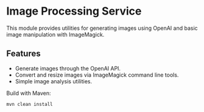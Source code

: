 # Image Processing Service

This module provides utilities for generating images using OpenAI and basic image manipulation with ImageMagick.

## Features

- Generate images through the OpenAI API.
- Convert and resize images via ImageMagick command line tools.
- Simple image analysis utilities.

Build with Maven:

```bash
mvn clean install
```
